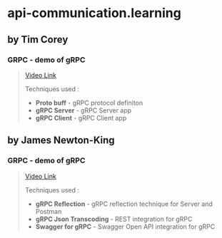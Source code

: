 # api-communication.learning

## by Tim Corey

### **GRPC** - demo of gRPC

> [Video Link](https://www.youtube.com/watch?v=QyxCX2GYHxk&t=1s)
>
> Techniques used :
> * **Proto buff** - gRPC protocol definiton
> * **gRPC Server** - gRPC Server app
> * **gRPC Client** - gRPC Client app

## by James Newton-King

### **GRPC** - demo of gRPC

> [Video Link](https://www.youtube.com/watch?v=et_2NBk4N4Y&t=672s)
>
> Techniques used :
> * **gRPC Reflection** - gRPC reflection technique for Server and Postman
> * **gRPC Json Transcoding** - REST integration for gRPC
> * **Swagger for gRPC** - Swagger Open API integration for gRPC
